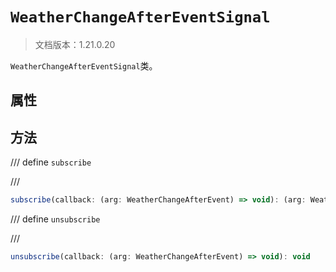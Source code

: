 # `WeatherChangeAfterEventSignal`

> 文档版本：1.21.0.20

`WeatherChangeAfterEventSignal`类。

## 属性

## 方法

/// define
`subscribe`


///

```js
subscribe(callback: (arg: WeatherChangeAfterEvent) => void): (arg: WeatherChangeAfterEvent) => void
```


/// define
`unsubscribe`


///

```js
unsubscribe(callback: (arg: WeatherChangeAfterEvent) => void): void
```

